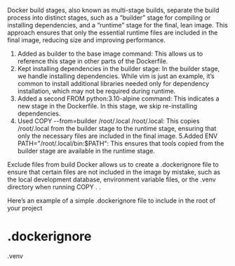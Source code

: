 Docker build stages, also known as multi-stage builds, separate the build process into distinct stages, such as a “builder” stage for compiling or installing dependencies, and a “runtime” stage for the final, lean image. This approach ensures that only the essential runtime files are included in the final image, reducing size and improving performance.


1. Added as builder to the base image command: This allows us to reference this stage in other parts of the Dockerfile.
2. Kept installing dependencies in the builder stage: In the builder stage, we handle installing dependencies. While vim is just an example, it’s common to install additional libraries needed only for dependency installation, which may not be required during runtime.
3. Added a second FROM python:3.10-alpine command: This indicates a new stage in the Dockerfile. In this stage, we skip re-installing dependencies.
4. Used COPY --from=builder /root/.local /root/.local: This copies /root/.local from the builder stage to the runtime stage, ensuring that only the necessary files are included in the final image.
5.Added ENV PATH="/root/.local/bin:$PATH": This ensures that tools copied from the builder stage are available in the runtime stage.

Exclude files from build
Docker allows us to create a .dockerignore file to ensure that certain files are not included in the image by mistake, such as the local development database, environment variable files, or the .venv directory when running COPY . .

Here’s an example of a simple .dockerignore file to include in the root of your project

# .dockerignore
.venv
